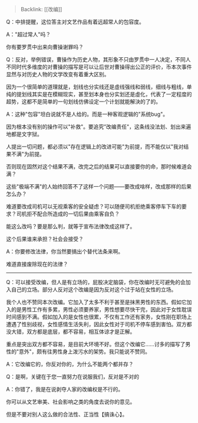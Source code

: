 > Backlink: [[改编]]

Q：中排提醒，这位答主对文艺作品有着远超常人的包容度。

A："超过常人"吗？

你有要罗贯中出来向曹操谢罪吗？

Q：反对，举例错误，曹操作为历史人物，其形象不只由罗贯中一人决定，不同人不同时代多维度的对曹操的描写是可以让后世对曹操得出公正的评价，币本次事件显然与对历史人物的文学改变有着重大区别。

因为一个很简单的道理就是，划线也分实线还是虛线强线和弱线，细线与粗线，单纯的提划线其实是在模糊现实，甚至划本身也分实划还是虛化，代表了一定程度的超势，这都不是简单的一句划线仿佛设定一个计划就能解決的了的。

A：这种"包容"坦白说就不是人给的。而是一种客观逻辑的"系统bug"。

因为根本没有别的操作可以"补救"。要追究”改编责任"，这条线没法划、划出来遍地都是文字狱。

人提出一切问题，都必须以"存在逻辑上的改进可能"为前提，而不能仅以"我对结果不满"为前提。

否则现在固然对这个结果不满，改完之后的结果可以直接要你的命，那时候难道会满？

这些"极端不满"的人始终回答不了这样一个问题——要改成啥样，改成那样的后果怎么办？

难道要改成司机可以无视乘客的安全疑虑？可以随便司机拒绝乘客停车下车的要求？司机拒不配合所造成的一切后果由乘客自负？

能这么改吗？要是那么判，就等于宣布法律改成这样了。

这个后果谁来承担？社会会接受？

A：你要修改法律，你当然要搞出个替代法条来啊。

难道直接废除现在的法律？

---

Q：可以接受改编，但人是有立场的，屁股决定脑袋，你在改编时无可避免的会加入自己的立场。部分人反对这个改编是因为反对这个过于站在女性的立场。

我个人也不赞同本次改编。它加入了太多不利于甚至是抹黑男性的东西。假如它加入的是男性工作有多累，男性必须要养家，男性想要尽快干完，因此对于女性耽误时间感到不满。假如加入的是女性也很累，不仅有工作还有家务，女性刚在职场上遭遇了性别歧视，女性感情生活失利，因此女性对于司机不停车感到害怕。双方都没大错，双方都是底层，都不容易，相互体谅才是正解。

重点是突出双方都不容易，是目前大环境不好。但这个改编它……讨多的描写了男性的"意外"，颇有往男性身上泼污水的架势。我只能说不赞同。

A：它改编它的，你反对你的，为什么不能两个都并存？

Q：是啊，关键在于您一直努力在说服我们，反对是不对的

A：你错了，我是在说剥夺人家的改编权是不行的。

你可以从文艺审美、社会影响之类的角度去说你的意见。

但是不要对别人这么做的合法性、正当性【搞诛心】。
